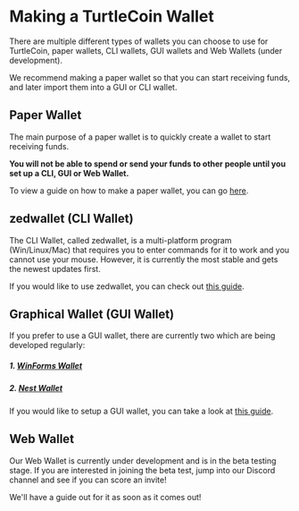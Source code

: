 # Making a TurtleCoin Wallet

There are multiple different types of wallets you can choose to use for TurtleCoin, paper wallets, CLI wallets, GUI wallets and Web Wallets (under development).

We recommend making a paper wallet so that you can start receiving funds, and later import them into a GUI or CLI wallet.

## Paper Wallet

The main purpose of a paper wallet is to quickly create a wallet to start receiving funds.

**You will not be able to spend or send your funds to other people until you set up a CLI, GUI or Web Wallet.**

To view a guide on how to make a paper wallet, you can go [here](Making-a-paper-wallet).

## zedwallet (CLI Wallet)

The CLI Wallet, called zedwallet, is a multi-platform program (Win/Linux/Mac) that requires you to enter commands for it to work and you cannot use your mouse. However, it is currently the most stable and gets the newest updates first.

If you would like to use zedwallet, you can check out [this guide](Using-zedwallet).

## Graphical Wallet (GUI Wallet)

If you prefer to use a GUI wallet, there are currently two which are being developed regularly:

##### 1. [WinForms Wallet](https://github.com/turtlecoin/turtle-wallet-xamarin)

##### 2. [Nest Wallet](https://github.com/turtlecoin/turtle-wallet-go)

If you would like to setup a GUI wallet, you can take a look at [this guide](Making-a-GUI-Wallet).

## Web Wallet

Our Web Wallet is currently under development and is in the beta testing stage. If you are interested in joining the beta test, jump into our Discord channel and see if you can score an invite!

We'll have a guide out for it as soon as it comes out!

